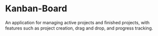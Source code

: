 # Kanban-Board
An application for managing active projects and ﬁnished projects, with features such as project creation, drag and drop, and progress tracking.
